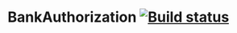 # BankAuthorization [![Build status](https://ci.appveyor.com/api/projects/status/kq9k014gc36owq6b?svg=true)](https://ci.appveyor.com/project/Mezis4/bankauthorization)
